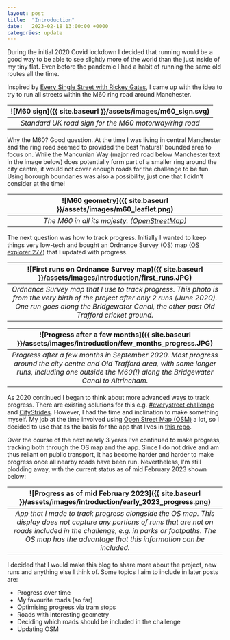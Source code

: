 ```yaml
---
layout: post
title:  "Introduction"
date:   2023-02-18 13:00:00 +0000
categories: update
---
```


During the initial 2020 Covid lockdown I decided that running would be a good way to be able to see slightly more of the world than the just inside of my tiny flat. Even before the pandemic I had a habit of running the same old routes all the time.

Inspired by [Every Single Street with Rickey Gates](https://www.youtube.com/watch?v=jy_W5qsjB5U), I came up with the idea to try to run all streets within the M60 ring road around Manchester.

| ![M60 sign]({{ site.baseurl }}/assets/images/m60_sign.svg) |
|:--:|
| *Standard UK road sign for the M60 motorway/ring road* |

Why the M60? Good question. At the time I was living in central Manchester and the ring road seemed to provided the best 'natural' bounded area to focus on. While the Mancunian Way (major red road below Manchester text in the image below) does potentially form part of a smaller ring around the city centre, it would not cover enough roads for the challenge to be fun. Using borough boundaries was also a possibility, just one that I didn't consider at the time!

| ![M60 geometry]({{ site.baseurl }}/assets/images/m60_leaflet.png) | 
|:--:| 
| *The M60 in all its majesty. ([OpenStreetMap](openstreetmap.org/copyright))* |

The next question was how to track progress. Initially I wanted to keep things very low-tech and bought an Ordnance Survey (OS) map ([OS explorer 277](https://shop.ordnancesurvey.co.uk/map-of-manchester-salford/)) that I updated with progress.

| ![First runs on Ordnance Survey map]({{ site.baseurl }}/assets/images/introduction/first_runs.JPG) | 
|:--:| 
| *Ordnance Survey map that I use to track progress. This photo is from the very birth of the project after only 2 runs (June 2020). One run goes along the Bridgewater Canal, the other past Old Trafford cricket ground.* |

| ![Progress after a few months]({{ site.baseurl }}/assets/images/introduction/few_months_progress.JPG) | 
|:--:| 
| *Progress after a few months in September 2020. Most progress around the city centre and Old Trafford area, with some longer runs, including one outside the M60(!) along the Bridgewater Canal to Altrincham.* |

As 2020 continued I began to think about more advanced ways to track progress. There are existing solutions for this e.g. [#everystreet challenge](http://www.everystreetchallenge.com/) and [CityStrides](https://citystrides.com/). However, I had the time and inclination to make something myself. My job at the time involved using [Open Street Map (OSM)](https://www.openstreetmap.org/) a lot, so I decided to use that as the basis for the app that lives in [this repo](https://github.com/minimav/running_app).

Over the course of the next nearly 3 years I've continued to make progress, tracking both through the OS map and the app. Since I do not drive and am thus reliant on public transport, it has become harder and harder to make progress once all nearby roads have been run. Nevertheless, I'm still plodding away, with the current status as of mid February 2023 shown below:

| ![Progress as of mid February 2023]({{ site.baseurl }}/assets/images/introduction/early_2023_progress.png) | 
|:--:| 
| *App that I made to track progress alongside the OS map. This display does not capture any portions of runs that are not on roads included in the challenge, e.g. in parks or footpaths. The OS map has the advantage that this information can be included.* |

I decided that I would make this blog to share more about the project, new runs and anything else I think of. Some topics I aim to include in later posts are:

* Progress over time
* My favourite roads (so far)
* Optimising progress via tram stops
* Roads with interesting geometry
* Deciding which roads should be included in the challenge
* Updating OSM
